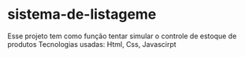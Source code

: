# sistema-de-listageme
Esse projeto tem como função tentar simular o controle de estoque de produtos
Tecnologias usadas: Html, Css, Javascirpt
